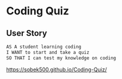 # Coding Quiz

## User Story

```md
AS A student learning coding
I WANT to start and take a quiz
SO THAT I can test my knowledge on coding
```

https://sobek500.github.io/Coding-Quiz/
